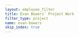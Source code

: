 ```yaml
---
layout: employee_filter
title: Evan Bowers’ Project Work
filter_type: project
name: evan-bowers
skip_index: true
---
```

